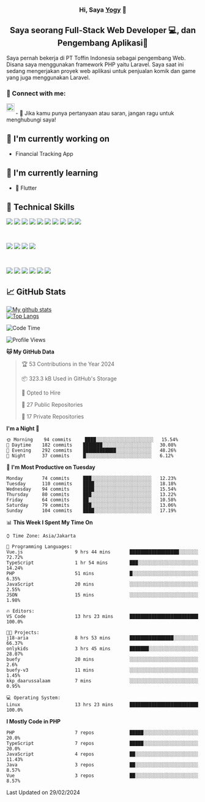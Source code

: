 <h3 align="center">
Hi, Saya <a href="#" target="_blank" rel="noreferrer">Yogy</a> 👋
</h3>

<h2 align="center">
Saya seorang Full-Stack Web Developer 💻, dan Pengembang Aplikasi📱
</h2>

Saya pernah bekerja di PT Toffin Indonesia sebagai pengembang Web. Disana saya menggunakan framework PHP yaitu Laravel. Saya saat ini sedang mengerjakan proyek web aplikasi untuk penjualan komik dan game yang juga menggunakan Laravel.

### 🤝 Connect with me:

<a href="https://www.linkedin.com/in/yogyphang/"><img align="left" src="https://raw.githubusercontent.com/yushi1007/yushi1007/main/images/linkedin.svg" alt="Nothing628 | LinkedIn" width="21px"/></a>
<!-- <a href="https://instagram.com/yushi.95"><img align="left" src="https://raw.githubusercontent.com/yushi1007/yushi1007/main/images/instagram.svg" alt="Nothing628 | Instagram" width="21px"/></a> -->
</br>
- 💬 Jika kamu punya pertanyaan atau saran, jangan ragu untuk menghubungi saya!

## 🔭 I'm currently working on

- Financial Tracking App

## 🌱 I'm currently learning

- 📱 Flutter

## 💼 Technical Skills

![](https://img.shields.io/badge/Code-Vue-informational?style=flat&logo=vue.js&color=4FC08D)
![](https://img.shields.io/badge/Code-React-informational?style=flat&logo=react&color=61DAFB)
![](https://img.shields.io/badge/Code-Redux-informational?style=flat&logo=Redux&color=764ABC)
![](https://img.shields.io/badge/Code-JavaScript-informational?style=flat&logo=JavaScript&color=F7DF1E)
![](https://img.shields.io/badge/Code-Typescript-informational?style=flat&logo=TypeScript&color=3178C6)
![](https://img.shields.io/badge/Code-HTML5-informational?style=flat&logo=HTML5&color=E34F26)
![](https://img.shields.io/badge/Code-PostgreSQL-informational?style=flat&logo=PostgreSQL&color=336791)
![](https://img.shields.io/badge/Code-SQLite-informational?style=flat&logo=SQLite&color=003B57)
![](https://img.shields.io/badge/Code-PHP-informational?style=flat&logo=php&color=777BB4)
![](https://img.shields.io/badge/Code-CSharp-informational?style=flat&logo=C%20Sharp&color=239120)

</br>

![](https://img.shields.io/badge/Style-Bootstrap-informational?style=flat&logo=Bootstrap&color=7952B3)
![](https://img.shields.io/badge/Style-CSS3-informational?style=flat&logo=CSS3&color=1572B6)
![](https://img.shields.io/badge/Style-styled--components-informational?style=flat&logo=styled-components&color=DB7093)
![](https://img.shields.io/badge/Style-Material--UI-informational?style=flat&logo=Material-UI&color=0081CB)


</br>

![](https://img.shields.io/badge/Tools-Figma-informational?style=flat&logo=Figma&color=F24E1E)
![](https://img.shields.io/badge/Tools-NPM-informational?style=flat&logo=NPM&color=CB3837)
![](https://img.shields.io/badge/Tools-Yarn-informational?style=flat&logo=Yarn&color=2C8EBB)
![](https://img.shields.io/badge/Tools-Postman-informational?style=flat&logo=Postman&color=FF6C37)
![](https://img.shields.io/badge/Tools-Git-informational?style=flat&logo=Git&color=F05032)
![](https://img.shields.io/badge/Tools-GitHub-informational?style=flat&logo=GitHub&color=181717)

## 📈 GitHub Stats 

[![My github stats](https://github-readme-stats.vercel.app/api?username=nothing628)](https://github.com/nothing628)
</br>
[![Top Langs](https://github-readme-stats.vercel.app/api/top-langs/?username=nothing628)](https://github.com/nothing628)
</br>

<!--START_SECTION:waka-->
![Code Time](http://img.shields.io/badge/Code%20Time-1%2C299%20hrs%2045%20mins-blue)

![Profile Views](http://img.shields.io/badge/Profile%20Views-0-blue)

**🐱 My GitHub Data** 

> 🏆 53 Contributions in the Year 2024
 > 
> 📦 323.3 kB Used in GitHub's Storage 
 > 
> 💼 Opted to Hire
 > 
> 📜 27 Public Repositories 
 > 
> 🔑 17 Private Repositories  
 > 
**I'm a Night 🦉** 

```text
🌞 Morning    94 commits     ████░░░░░░░░░░░░░░░░░░░░░   15.54% 
🌆 Daytime    182 commits    ███████░░░░░░░░░░░░░░░░░░   30.08% 
🌃 Evening    292 commits    ████████████░░░░░░░░░░░░░   48.26% 
🌙 Night      37 commits     █░░░░░░░░░░░░░░░░░░░░░░░░   6.12%

```
📅 **I'm Most Productive on Tuesday** 

```text
Monday       74 commits     ███░░░░░░░░░░░░░░░░░░░░░░   12.23% 
Tuesday      110 commits    ████░░░░░░░░░░░░░░░░░░░░░   18.18% 
Wednesday    94 commits     ████░░░░░░░░░░░░░░░░░░░░░   15.54% 
Thursday     80 commits     ███░░░░░░░░░░░░░░░░░░░░░░   13.22% 
Friday       64 commits     ██░░░░░░░░░░░░░░░░░░░░░░░   10.58% 
Saturday     79 commits     ███░░░░░░░░░░░░░░░░░░░░░░   13.06% 
Sunday       104 commits    ████░░░░░░░░░░░░░░░░░░░░░   17.19%

```


📊 **This Week I Spent My Time On** 

```text
⌚︎ Time Zone: Asia/Jakarta

💬 Programming Languages: 
Vue.js                   9 hrs 44 mins       ██████████████████░░░░░░░   72.72% 
TypeScript               1 hr 54 mins        ███░░░░░░░░░░░░░░░░░░░░░░   14.24% 
PHP                      51 mins             █░░░░░░░░░░░░░░░░░░░░░░░░   6.35% 
JavaScript               20 mins             ░░░░░░░░░░░░░░░░░░░░░░░░░   2.55% 
JSON                     15 mins             ░░░░░░░░░░░░░░░░░░░░░░░░░   1.98%

🔥 Editors: 
VS Code                  13 hrs 23 mins      █████████████████████████   100.0%

🐱‍💻 Projects: 
j18-aria                 8 hrs 53 mins       ████████████████░░░░░░░░░   66.37% 
onlykids                 3 hrs 45 mins       ███████░░░░░░░░░░░░░░░░░░   28.07% 
buefy                    20 mins             ░░░░░░░░░░░░░░░░░░░░░░░░░   2.6% 
buefy-v3                 11 mins             ░░░░░░░░░░░░░░░░░░░░░░░░░   1.45% 
kkp_daarussalaam         7 mins              ░░░░░░░░░░░░░░░░░░░░░░░░░   0.95%

💻 Operating System: 
Linux                    13 hrs 23 mins      █████████████████████████   100.0%

```

**I Mostly Code in PHP** 

```text
PHP                      7 repos             █████░░░░░░░░░░░░░░░░░░░░   20.0% 
TypeScript               7 repos             █████░░░░░░░░░░░░░░░░░░░░   20.0% 
JavaScript               4 repos             ██░░░░░░░░░░░░░░░░░░░░░░░   11.43% 
Java                     3 repos             ██░░░░░░░░░░░░░░░░░░░░░░░   8.57% 
Vue                      3 repos             ██░░░░░░░░░░░░░░░░░░░░░░░   8.57%

```



 Last Updated on 29/02/2024
<!--END_SECTION:waka-->

<!--
Saya 
I love the entire process of developing creative websites. I love the challenge of finding caches and spending time to meet new people. Learning how people hide things and where people are likely to look.

**nothing628/nothing628** is a ✨ _special_ ✨ repository because its `README.md` (this file) appears on your GitHub profile.

Here are some ideas to get you started:

- 🔭 I’m currently working on ...
- 🌱 I’m currently learning ...
- 👯 I’m looking to collaborate on ...
- 🤔 I’m looking for help with ...
- 💬 Ask me about ...
- 📫 How to reach me: ...
- 😄 Pronouns: ...
- ⚡ Fun fact: ...
-->

